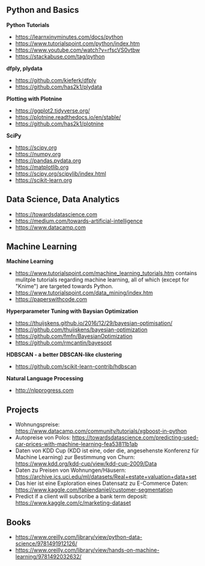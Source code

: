 ## Python and Basics

**Python Tutorials**

- https://learnxinyminutes.com/docs/python
- https://www.tutorialspoint.com/python/index.htm
- https://www.youtube.com/watch?v=rfscVS0vtbw
- https://stackabuse.com/tag/python

**dfply, plydata**

- https://github.com/kieferk/dfply
- https://github.com/has2k1/plydata

**Plotting with Plotnine**

- https://ggplot2.tidyverse.org/
- https://plotnine.readthedocs.io/en/stable/
- https://github.com/has2k1/plotnine

**SciPy**

- https://scipy.org
- https://numpy.org
- https://pandas.pydata.org
- https://matplotlib.org
- https://scipy.org/scipylib/index.html
- https://scikit-learn.org

## Data Science, Data Analytics

- https://towardsdatascience.com
- https://medium.com/towards-artificial-intelligence
- https://www.datacamp.com

## Machine Learning

**Machine Learning**

- https://www.tutorialspoint.com/machine_learning_tutorials.htm contains mulitple tutorials regarding machine learning, all of which (except for "Knime") are targeted towards Python.
- https://www.tutorialspoint.com/data_mining/index.htm
- https://paperswithcode.com

**Hyperparameter Tuning with Baysian Optimization**

- https://thuijskens.github.io/2016/12/29/bayesian-optimisation/
- https://github.com/thuijskens/bayesian-optimization
- https://github.com/fmfn/BayesianOptimization
- https://github.com/rmcantin/bayesopt

**HDBSCAN - a better DBSCAN-like clustering**

- https://github.com/scikit-learn-contrib/hdbscan

**Natural Language Processing**

- http://nlpprogress.com

## Projects

- Wohnungspreise: https://www.datacamp.com/community/tutorials/xgboost-in-python
- Autopreise von Polos: https://towardsdatascience.com/predicting-used-car-prices-with-machine-learning-fea53811b1ab
- Daten von KDD Cup (KDD ist eine, oder die, angesehenste Konferenz für Machine Learning) zur Bestimmung von Churn: https://www.kdd.org/kdd-cup/view/kdd-cup-2009/Data
- Daten zu Preisen von Wohnungen/Häusern: https://archive.ics.uci.edu/ml/datasets/Real+estate+valuation+data+set
- Das hier ist eine Exploration eines Datensatz zu E-Commerce Daten: https://www.kaggle.com/fabiendaniel/customer-segmentation
- Predict if a client will subscribe a bank term deposit: https://www.kaggle.com/c/marketing-dataset

## Books

- https://www.oreilly.com/library/view/python-data-science/9781491912126/
- https://www.oreilly.com/library/view/hands-on-machine-learning/9781492032632/
